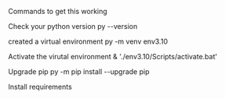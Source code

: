 Commands to get this working

Check your python version
py --version

created a virtual environment
py -m venv env3.10

Activate the virutal environment
& './env3.10/Scripts/activate.bat'

Upgrade pip
py -m pip install --upgrade pip

Install requirements

